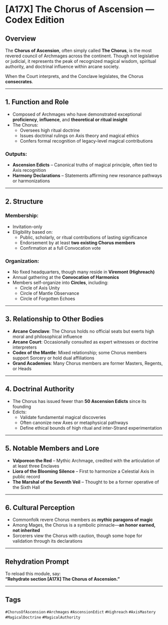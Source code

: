 # [A17X] The Chorus of Ascension — Codex Edition

## Overview

The **Chorus of Ascension**, often simply called **The Chorus**, is the most revered council of Archmages across the continent. Though not legislative or judicial, it represents the peak of recognized magical wisdom, spiritual authority, and doctrinal influence within arcane society.

When the Court interprets, and the Conclave legislates, the Chorus **consecrates**.

---

## 1. Function and Role

- Composed of Archmages who have demonstrated exceptional **proficiency**, **influence**, and **theoretical or ritual insight**
- The Chorus:
  - Oversees high ritual doctrine
  - Issues doctrinal rulings on Axis theory and magical ethics
  - Confers formal recognition of legacy-level magical contributions

### Outputs:
- **Ascension Edicts** – Canonical truths of magical principle, often tied to Axis recognition
- **Harmony Declarations** – Statements affirming new resonance pathways or harmonizations

---

## 2. Structure

### Membership:
- Invitation-only
- Eligibility based on:
  - Public, scholarly, or ritual contributions of lasting significance
  - Endorsement by at least **two existing Chorus members**
  - Confirmation at a full Convocation vote

### Organization:
- No fixed headquarters, though many reside in **Viremont (Highreach)**
- Annual gathering at the **Convocation of Harmonics**
- Members self-organize into **Circles**, including:
  - Circle of Axis Unity
  - Circle of Mantle Observance
  - Circle of Forgotten Echoes

---

## 3. Relationship to Other Bodies

- **Arcane Conclave**: The Chorus holds no official seats but exerts high moral and philosophical influence
- **Arcane Court**: Occasionally consulted as expert witnesses or doctrine interpreters
- **Codex of the Mantle**: Mixed relationship; some Chorus members support Sorcery or hold dual affiliations
- **Grand Academies**: Many Chorus members are former Masters, Regents, or Heads

---

## 4. Doctrinal Authority

- The Chorus has issued fewer than **50 Ascension Edicts** since its founding
- Edicts:
  - Validate fundamental magical discoveries
  - Often canonize new Axes or metaphysical pathways
  - Define ethical bounds of high ritual and inter-Strand experimentation

---

## 5. Notable Members and Lore

- **Valporeon the Red** – Mythic Archmage, credited with the articulation of at least three Enclaves
- **Liora of the Blooming Silence** – First to harmonize a Celestial Axis in public record
- **The Marshal of the Seventh Veil** – Thought to be a former operative of the Sixth Hall

---

## 6. Cultural Perception

- Commonfolk revere Chorus members as **mythic paragons of magic**
- Among Mages, the Chorus is a symbolic pinnacle—**an honor earned, not inherited**
- Sorcerers view the Chorus with caution, though some hope for validation through its declarations

---

## Rehydration Prompt

To reload this module, say:  
**“Rehydrate section [A17X] The Chorus of Ascension.”**

---

## Tags  
`#ChorusOfAscension` `#Archmages` `#AscensionEdict` `#Highreach` `#AxisMastery` `#MagicalDoctrine` `#MagicalAuthority`